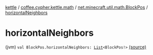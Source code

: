 [kettle](../../index.md) / [coffee.cypher.kettle.math](../index.md) / [net.minecraft.util.math.BlockPos](index.md) / [horizontalNeighbors](./horizontal-neighbors.md)

# horizontalNeighbors

(jvm) `val BlockPos.horizontalNeighbors: `[`List`](https://kotlinlang.org/api/latest/jvm/stdlib/kotlin.collections/-list/index.html)`<BlockPos!>` [(source)](https://github.com/Cypher121/kettle/blob/master/src/main/kotlin/coffee/cypher/kettle/math/Vectors.kt#L45)